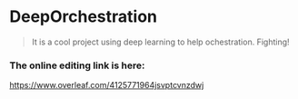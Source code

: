 # DeepOrchestration

> It is a cool project using deep learning to help ochestration. Fighting!


### The online editing link is here:
https://www.overleaf.com/4125771964jsvptcvnzdwj 